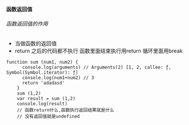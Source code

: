 #### 函数返回值

###### 函数返回值的作用
* 当做函数的返回值
* return 之后的代码都不执行 函数里面结束执行用return 循环里面用break

```
function sum (num1, num2) {
      console.log(arguments) // Arguments(2) [1, 2, callee: ƒ, Symbol(Symbol.iterator): ƒ]
      console.log(num1+num2) // 3
      return 'adadasd'
    }
    sum (1,2)
    var result = sum (1,2)
    console.log(result) 
    // 函数return什么,函数执行返回结果就是什么
    // 没有返回值就是undefined
    
```
